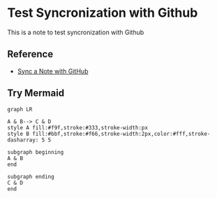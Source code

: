 # Test Syncronization with Github

This is a note to test syncronization with Github

## Reference

* [Sync a Note with
  GitHub](https://hackmd.io/c/tutorials-tw/%2Fs%2Flink-with-github-tw)

## Try Mermaid

``` mermaid
graph LR

A & B--> C & D
style A fill:#f9f,stroke:#333,stroke-width:px
style B fill:#bbf,stroke:#f66,stroke-width:2px,color:#fff,stroke-dasharray: 5 5

subgraph beginning
A & B
end

subgraph ending
C & D
end
```